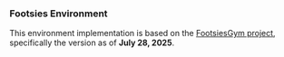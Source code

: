 ### Footsies Environment

This environment implementation is based on the [FootsiesGym project](https://github.com/chasemcd/FootsiesGym),
specifically the version as of **July 28, 2025**.
